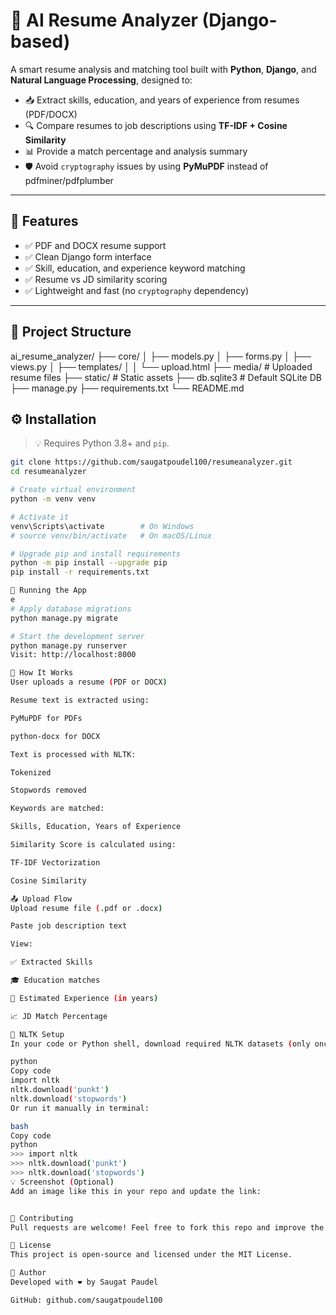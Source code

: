 # 🧠 AI Resume Analyzer (Django-based)

A smart resume analysis and matching tool built with **Python**, **Django**, and **Natural Language Processing**, designed to:

- 📥 Extract skills, education, and years of experience from resumes (PDF/DOCX)
- 🔍 Compare resumes to job descriptions using **TF-IDF + Cosine Similarity**
- 📊 Provide a match percentage and analysis summary
- 🛡️ Avoid `cryptography` issues by using **PyMuPDF** instead of pdfminer/pdfplumber

---

## 🚀 Features

- ✅ PDF and DOCX resume support
- ✅ Clean Django form interface
- ✅ Skill, education, and experience keyword matching
- ✅ Resume vs JD similarity scoring
- ✅ Lightweight and fast (no `cryptography` dependency)

---

## 📁 Project Structure

ai_resume_analyzer/
├── core/
│ ├── models.py
│ ├── forms.py
│ ├── views.py
│ ├── templates/
│ │ └── upload.html
├── media/ # Uploaded resume files
├── static/ # Static assets
├── db.sqlite3 # Default SQLite DB
├── manage.py
├── requirements.txt
└── README.md


## ⚙️ Installation

> 💡 Requires Python 3.8+ and `pip`.

```bash
git clone https://github.com/saugatpoudel100/resumeanalyzer.git
cd resumeanalyzer

# Create virtual environment
python -m venv venv

# Activate it
venv\Scripts\activate        # On Windows
# source venv/bin/activate   # On macOS/Linux

# Upgrade pip and install requirements
python -m pip install --upgrade pip
pip install -r requirements.txt

📝 Running the App
e
# Apply database migrations
python manage.py migrate

# Start the development server
python manage.py runserver
Visit: http://localhost:8000

🧠 How It Works
User uploads a resume (PDF or DOCX)

Resume text is extracted using:

PyMuPDF for PDFs

python-docx for DOCX

Text is processed with NLTK:

Tokenized

Stopwords removed

Keywords are matched:

Skills, Education, Years of Experience

Similarity Score is calculated using:

TF-IDF Vectorization

Cosine Similarity

📤 Upload Flow
Upload resume file (.pdf or .docx)

Paste job description text

View:

✅ Extracted Skills

🎓 Education matches

📆 Estimated Experience (in years)

📈 JD Match Percentage

🧪 NLTK Setup
In your code or Python shell, download required NLTK datasets (only once):

python
Copy code
import nltk
nltk.download('punkt')
nltk.download('stopwords')
Or run it manually in terminal:

bash
Copy code
python
>>> import nltk
>>> nltk.download('punkt')
>>> nltk.download('stopwords')
💡 Screenshot (Optional)
Add an image like this in your repo and update the link:


🙌 Contributing
Pull requests are welcome! Feel free to fork this repo and improve the project.

📄 License
This project is open-source and licensed under the MIT License.

👤 Author
Developed with ❤️ by Saugat Paudel

GitHub: github.com/saugatpoudel100













